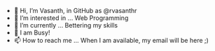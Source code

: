 - 👋 Hi, I’m Vasanth, in GitHub as @rvasanthr
- 👀 I’m interested in ... Web Programming
- 🌱 I’m currently ... Bettering my skills
- 💞️ <!--I’m looking to collaborate on ... not now--> I am Busy!
- 📫 How to reach me ... When I am available, my email will be here ;)

<!---
rvasanthr/rvasanthr is a ✨ special ✨ repository because its `README.md` (this file) appears on your GitHub profile.
You can click the Preview link to take a look at your changes.
--->
